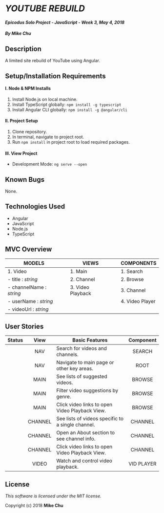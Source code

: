# _YOUTUBE REBUILD_

#### _Epicodus Solo Project - JavaScript - Week 3, May 4, 2018_

#### _By Mike Chu_

## Description

A limited site rebuild of YouTube using Angular.

## Setup/Installation Requirements

#### I. Node & NPM Installs
1. Install Node.js on local machine.
2. Install TypeScript globally: `npm install -g typescript`
3. Install Angular CLI globally: `npm install -g @angular/cli`

#### II. Project Setup
1. Clone repository.
2. In terminal, navigate to project root.
3. Run `npm install` in project root to load required packages.

#### III. View Project
* Development Mode: `ng serve --open`

## Known Bugs

None.

## Technologies Used

* Angular
* JavaScript
* Node.js
* TypeScript

## MVC Overview

| MODELS | | VIEWS | | COMPONENTS |
| ------ | --- | ----- | --- | ---------- |
| 1. Video | | 1. Main | | 1. Search |
| - title : *string* | | 2. Channel | | 2. Browse |
| - channelName : *string* | | 3. Video Playback | | 3. Channel |
| - userName : *string* | | | | 4. Video Player |
| - videoUrl : *string* | | | | |

## User Stories

| Status | View | Basic Features | Component |
| :-: | :-: | --- | :-: |
| | NAV | Search for videos and channels. | SEARCH |
| | NAV | Navigate to main page or other key areas. | ROOT |
| | MAIN | See lists of suggested videos. | BROWSE |
| | MAIN | Filter video suggestions by genre. | BROWSE |
| | MAIN | Click video links to open Video Playback View. | BROWSE |
| | CHANNEL | See lists of videos specific to a single channel. | CHANNEL |
| | CHANNEL | Open an About section to see channel info. | CHANNEL |
| | CHANNEL | Click video links to open Video Playback View. | CHANNEL |
| | VIDEO | Watch and control video playback. | VID PLAYER |

## License

_This software is licensed under the MIT license._

Copyright (c) 2018 **Mike Chu**
